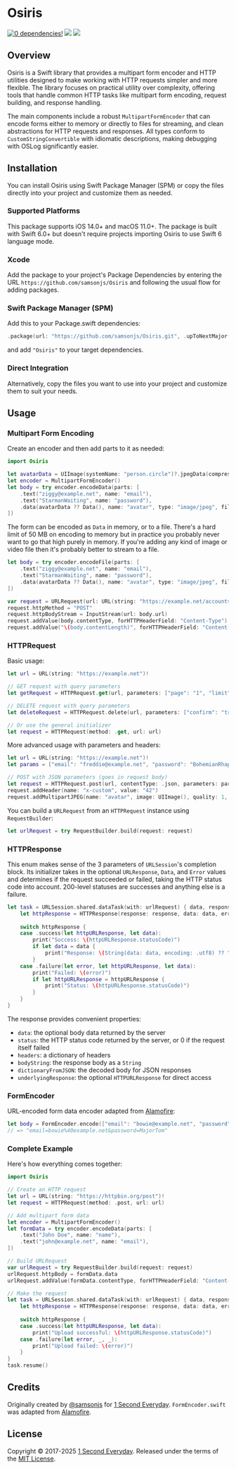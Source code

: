 # Osiris

[![0 dependencies!](https://0dependencies.dev/0dependencies.svg)](https://0dependencies.dev)
[![](https://img.shields.io/endpoint?url=https%3A%2F%2Fswiftpackageindex.com%2Fapi%2Fpackages%2Fsamsonjs%2FOsiris%2Fbadge%3Ftype%3Dswift-versions)](https://swiftpackageindex.com/samsonjs/Osiris)
[![](https://img.shields.io/endpoint?url=https%3A%2F%2Fswiftpackageindex.com%2Fapi%2Fpackages%2Fsamsonjs%2FOsiris%2Fbadge%3Ftype%3Dplatforms)](https://swiftpackageindex.com/samsonjs/Osiris)

## Overview

Osiris is a Swift library that provides a multipart form encoder and HTTP utilities designed to make working with HTTP requests simpler and more flexible. The library focuses on practical utility over complexity, offering tools that handle common HTTP tasks like multipart form encoding, request building, and response handling.

The main components include a robust `MultipartFormEncoder` that can encode forms either to memory or directly to files for streaming, and clean abstractions for HTTP requests and responses. All types conform to `CustomStringConvertible` with idiomatic descriptions, making debugging with OSLog significantly easier.

## Installation

You can install Osiris using Swift Package Manager (SPM) or copy the files directly into your project and customize them as needed.

### Supported Platforms

This package supports iOS 14.0+ and macOS 11.0+. The package is built with Swift 6.0+ but doesn't require projects importing Osiris to use Swift 6 language mode.

### Xcode

Add the package to your project's Package Dependencies by entering the URL `https://github.com/samsonjs/Osiris` and following the usual flow for adding packages.

### Swift Package Manager (SPM)

Add this to your Package.swift dependencies:

```swift
.package(url: "https://github.com/samsonjs/Osiris.git", .upToNextMajor(from: "2.0.0"))
```

and add `"Osiris"` to your target dependencies.

### Direct Integration

Alternatively, copy the files you want to use into your project and customize them to suit your needs.

## Usage

### Multipart Form Encoding

Create an encoder and then add parts to it as needed:

```swift
import Osiris

let avatarData = UIImage(systemName: "person.circle")?.jpegData(compressionQuality: 1.0)
let encoder = MultipartFormEncoder()
let body = try encoder.encodeData(parts: [
    .text("ziggy@example.net", name: "email"),
    .text("StarmanWaiting", name: "password"),
    .data(avatarData ?? Data(), name: "avatar", type: "image/jpeg", filename: "avatar.jpg"),
])
```

The form can be encoded as `Data` in memory, or to a file. There's a hard limit of 50 MB on encoding to memory but in practice you probably never want to go that high purely in memory. If you're adding any kind of image or video file then it's probably better to stream to a file.

```swift
let body = try encoder.encodeFile(parts: [
    .text("ziggy@example.net", name: "email"),
    .text("StarmanWaiting", name: "password"),
    .data(avatarData ?? Data(), name: "avatar", type: "image/jpeg", filename: "avatar.jpg"),
])

var request = URLRequest(url: URL(string: "https://example.net/accounts")!)
request.httpMethod = "POST"
request.httpBodyStream = InputStream(url: body.url)
request.addValue(body.contentType, forHTTPHeaderField: "Content-Type")
request.addValue("\(body.contentLength)", forHTTPHeaderField: "Content-Length")
```

### HTTPRequest

Basic usage:

```swift
let url = URL(string: "https://example.net")!

// GET request with query parameters
let getRequest = HTTPRequest.get(url, parameters: ["page": "1", "limit": "10"])

// DELETE request with query parameters  
let deleteRequest = HTTPRequest.delete(url, parameters: ["confirm": "true"])

// Or use the general initializer
let request = HTTPRequest(method: .get, url: url)
```

More advanced usage with parameters and headers:

```swift
let url = URL(string: "https://example.net")!
let params = ["email": "freddie@example.net", "password": "BohemianRhapsody"]

// POST with JSON parameters (goes in request body)
let request = HTTPRequest.post(url, contentType: .json, parameters: params)
request.addHeader(name: "x-custom", value: "42")
request.addMultipartJPEG(name: "avatar", image: UIImage(), quality: 1, filename: "avatar.jpg")
```

You can build a `URLRequest` from an `HTTPRequest` instance using `RequestBuilder`:

```swift
let urlRequest = try RequestBuilder.build(request: request)
```

### HTTPResponse

This enum makes sense of the 3 parameters of `URLSession`'s completion block. Its initializer takes in the optional `URLResponse`, `Data`, and `Error` values and determines if the request succeeded or failed, taking the HTTP status code into account. 200-level statuses are successes and anything else is a failure.

```swift
let task = URLSession.shared.dataTask(with: urlRequest) { data, response, error in
    let httpResponse = HTTPResponse(response: response, data: data, error: error)
    
    switch httpResponse {
    case .success(let httpURLResponse, let data):
        print("Success: \(httpURLResponse.statusCode)")
        if let data = data {
            print("Response: \(String(data: data, encoding: .utf8) ?? "")")
        }
    case .failure(let error, let httpURLResponse, let data):
        print("Failed: \(error)")
        if let httpURLResponse = httpURLResponse {
            print("Status: \(httpURLResponse.statusCode)")
        }
    }
}
```

The response provides convenient properties:

- `data`: the optional body data returned by the server
- `status`: the HTTP status code returned by the server, or 0 if the request itself failed
- `headers`: a dictionary of headers
- `bodyString`: the response body as a `String`
- `dictionaryFromJSON`: the decoded body for JSON responses
- `underlyingResponse`: the optional `HTTPURLResponse` for direct access

### FormEncoder

URL-encoded form data encoder adapted from [Alamofire][]:

```swift
let body = FormEncoder.encode(["email": "bowie@example.net", "password": "MajorTom"])
// => "email=bowie%40example.net&password=MajorTom"
```

[Alamofire]: https://github.com/Alamofire/Alamofire

### Complete Example

Here's how everything comes together:

```swift
import Osiris

// Create an HTTP request
let url = URL(string: "https://httpbin.org/post")!
let request = HTTPRequest(method: .post, url: url)

// Add multipart form data
let encoder = MultipartFormEncoder()
let formData = try encoder.encodeData(parts: [
    .text("John Doe", name: "name"),
    .text("john@example.net", name: "email"),
])

// Build URLRequest
var urlRequest = try RequestBuilder.build(request: request)
urlRequest.httpBody = formData.data
urlRequest.addValue(formData.contentType, forHTTPHeaderField: "Content-Type")

// Make the request
let task = URLSession.shared.dataTask(with: urlRequest) { data, response, error in
    let httpResponse = HTTPResponse(response: response, data: data, error: error)
    
    switch httpResponse {
    case .success(let httpURLResponse, let data):
        print("Upload successful: \(httpURLResponse.statusCode)")
    case .failure(let error, _, _):
        print("Upload failed: \(error)")
    }
}
task.resume()
```

## Credits

Originally created by [@samsonjs][] for [1 Second Everyday][1SE]. `FormEncoder.swift` was adapted from [Alamofire][].

[1SE]: https://1se.co
[Alamofire]: https://github.com/Alamofire/Alamofire
[@samsonjs]: https://github.com/samsonjs

## License

Copyright © 2017-2025 [1 Second Everyday][1SE]. Released under the terms of the [MIT License][MIT].

[MIT]: https://sjs.mit-license.org
